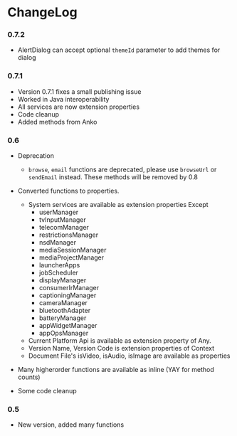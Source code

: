 # ChangeLog

### 0.7.2
- AlertDialog can accept optional `themeId` parameter to add themes for dialog

### 0.7.1
- Version 0.7.1 fixes a small publishing issue
- Worked in Java interoperability
- All services are now extension properties
- Code cleanup
- Added methods from Anko



### 0.6
- Deprecation
    -   `browse`, `email` functions are deprecated, please use `browseUrl` or `sendEmail` instead. These methods will be removed by 0.8

- Converted functions to properties. 
    - System services are available as extension properties Except
        - userManager
        - tvInputManager
        - telecomManager
        - restrictionsManager
        - nsdManager
        - mediaSessionManager
        - mediaProjectManager
        - launcherApps
        - jobScheduler
        - displayManager
        - consumerIrManager
        - captioningManager
        - cameraManager
        - bluetoothAdapter
        - batteryManager
        - appWidgetManager
        - appOpsManager
    - Current Platform Api is available as extension property of Any.
    - Version Name, Version Code is extension properties of Context
    - Document File's isVideo, isAudio, isImage are available as properties
    
- Many higherorder functions are available as inline (YAY for method counts)
- Some code cleanup

### 0.5
- New version, added many functions